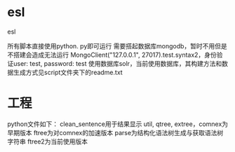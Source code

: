 # esl
esl

所有脚本直接使用python. py即可运行
需要搭起数据库mongodb，暂时不用但是不搭建会造成无法运行
MongoClient("127.0.0.1", 27017).test.syntax2，身份验证user: test, password: test
使用数据库solr，当前使用数据库，其构建方法和数据生成方式见script文件夹下的readme.txt

# 工程

python文件如下：
clean\_sentence用于结果显示
util, qtree, extree，comnex为早期版本
ftree为对comnex的加速版本
parse为结构化语法树生成与获取语法树字符串
ftree2为当前使用版本
